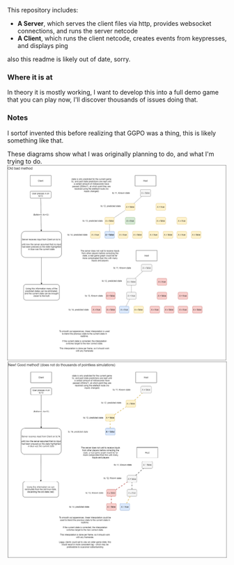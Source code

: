This repository includes:
* __A Server__, which serves the client files via http, provides websocket connections, and runs the server netcode
* __A Client__, which runs the client netcode, creates events from keypresses, and displays ping

also this readme is likely out of date, sorry.

### Where it is at
In theory it is mostly working, I want to develop this into a full demo game that you can play now, I'll discover thousands of issues doing that.

### Notes
I sortof invented this before realizing that GGPO was a thing, this is likely something like that.

These diagrams show what I was originally planning to do, and what I'm trying to do.
![Old bad method](OldBadMethod.png)
![New good method](NewGoodMethod.PNG)
